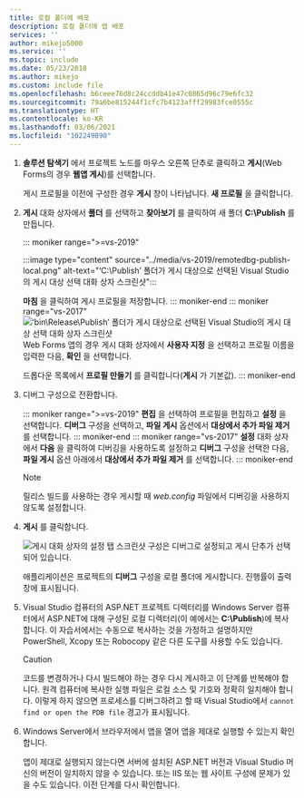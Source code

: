 ```yaml
---
title: 로컬 폴더에 배포
description: 로컬 폴더에 앱 배포
services: ''
author: mikejo5000
ms.service: ''
ms.topic: include
ms.date: 05/23/2018
ms.author: mikejo
ms.custom: include file
ms.openlocfilehash: b6ceee76d8c24ccddb41e47c0865d96c79e6fc32
ms.sourcegitcommit: 79a6be815244f1cfc7b4123afff29983fce0555c
ms.translationtype: HT
ms.contentlocale: ko-KR
ms.lasthandoff: 03/06/2021
ms.locfileid: "102249890"
---
```

1. **솔루션 탐색기** 에서 프로젝트 노드를 마우스 오른쪽 단추로 클릭하고 **게시**(Web Forms의 경우 **웹앱 게시**)를 선택합니다.

    게시 프로필을 이전에 구성한 경우 **게시** 창이 나타납니다. **새 프로필** 을 클릭합니다.

1. **게시** 대화 상자에서 **폴더** 를 선택하고 **찾아보기** 를 클릭하여 새 폴더 **C:\Publish** 를 만듭니다.

   ::: moniker range=">=vs-2019"

   :::image type="content" source="../media/vs-2019/remotedbg-publish-local.png" alt-text="‘C:\Publish’ 폴더가 게시 대상으로 선택된 Visual Studio의 게시 대상 선택 대화 상자 스크린샷":::

   **마침** 을 클릭하여 게시 프로필을 저장합니다.
   ::: moniker-end
   ::: moniker range="vs-2017"
   ![‘bin\Release\Publish’ 폴더가 게시 대상으로 선택된 Visual Studio의 게시 대상 선택 대화 상자 스크린샷](../media/remotedbg_publish_local.png)
   Web Forms 앱의 경우 게시 대화 상자에서 **사용자 지정** 을 선택하고 프로필 이름을 입력한 다음, **확인** 을 선택합니다.

   드롭다운 목록에서 **프로필 만들기** 를 클릭합니다(**게시** 가 기본값).
   ::: moniker-end

1. 디버그 구성으로 전환합니다.

   ::: moniker range=">=vs-2019"
   **편집** 을 선택하여 프로필을 편집하고 **설정** 을 선택합니다. **디버그** 구성을 선택하고, **파일 게시** 옵션에서 **대상에서 추가 파일 제거** 를 선택합니다.
   ::: moniker-end
   ::: moniker range="vs-2017"
   **설정** 대화 상자에서 **다음** 을 클릭하여 디버깅을 사용하도록 설정하고 **디버그** 구성을 선택한 다음, **파일 게시** 옵션 아래에서 **대상에서 추가 파일 제거** 를 선택합니다.
   ::: moniker-end

   > [!NOTE]
   > 릴리스 빌드를 사용하는 경우 게시할 때 *web.config* 파일에서 디버깅을 사용하지 않도록 설정합니다.

1. **게시** 를 클릭합니다.

    ![게시 대화 상자의 설정 탭 스크린샷 구성은 디버그로 설정되고 게시 단추가 선택되어 있습니다.](../media/remotedbg_publish_debug_config.png)

    애플리케이션은 프로젝트의 **디버그** 구성을 로컬 폴더에 게시합니다. 진행률이 출력 창에 표시됩니다.

1. Visual Studio 컴퓨터의 ASP.NET 프로젝트 디렉터리를 Windows Server 컴퓨터에서 ASP.NET에 대해 구성된 로컬 디렉터리(이 예에서는 **C:\Publish**)에 복사합니다. 이 자습서에서는 수동으로 복사하는 것을 가정하고 설명하지만 PowerShell, Xcopy 또는 Robocopy 같은 다른 도구를 사용할 수도 있습니다.

    > [!CAUTION]
    > 코드를 변경하거나 다시 빌드해야 하는 경우 다시 게시하고 이 단계를 반복해야 합니다. 원격 컴퓨터에 복사한 실행 파일은 로컬 소스 및 기호와 정확히 일치해야 합니다. 이렇게 하지 않으면 프로세스를 디버그하려고 할 때 Visual Studio에서 `cannot find or open the PDB file` 경고가 표시됩니다.

1. Windows Server에서 브라우저에서 앱을 열어 앱을 제대로 실행할 수 있는지 확인합니다.

    앱이 제대로 실행되지 않는다면 서버에 설치된 ASP.NET 버전과 Visual Studio 머신의 버전이 일치하지 않을 수 있습니다. 또는 IIS 또는 웹 사이트 구성에 문제가 있을 수도 있습니다. 이전 단계를 다시 확인합니다.
